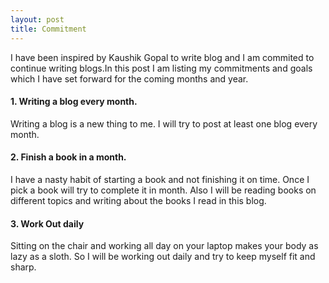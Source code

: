 ```yaml
---
layout: post
title: Commitment
---
```

I have been inspired by Kaushik Gopal to write blog and I am commited to continue writing blogs.In this post I am listing my commitments and goals which I have set forward for the coming months and year.  

#### 1. Writing a blog every month. 
Writing a blog is a new thing to me. I will try to post at least one blog every month. 

#### 2. Finish a book in a month.
I have a nasty habit of starting a book and not finishing it on time. Once I pick a book will try to complete it in month. Also I will be reading books on different topics and writing about the books I read in this blog. 

#### 3. Work Out daily
Sitting on the chair and working all day on your laptop makes your body as lazy as a sloth. So I will be working out daily and try to keep myself fit and sharp.
